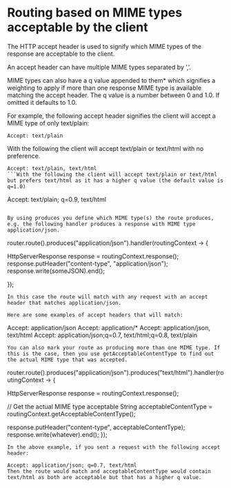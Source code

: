 # Routing based on MIME types acceptable by the client
The HTTP accept header is used to signify which MIME types of the response are acceptable to the client.

An accept header can have multiple MIME types separated by ‘,’.

MIME types can also have a q value appended to them* which signifies a weighting to apply if more than one response MIME type is available matching the accept header. The q value is a number between 0 and 1.0. If omitted it defaults to 1.0.

For example, the following accept header signifies the client will accept a MIME type of only text/plain:
```
Accept: text/plain
```
With the following the client will accept text/plain or text/html with no preference.
```
Accept: text/plain, text/html
```With the following the client will accept text/plain or text/html but prefers text/html as it has a higher q value (the default value is q=1.0)
```
Accept: text/plain; q=0.9, text/html
```If the server can provide both text/plain and text/html it should provide the text/html in this case.

By using produces you define which MIME type(s) the route produces, e.g. the following handler produces a response with MIME type application/json.
```
router.route().produces("application/json").handler(routingContext -> {

  HttpServerResponse response = routingContext.response();
  response.putHeader("content-type", "application/json");
  response.write(someJSON).end();

});
```
In this case the route will match with any request with an accept header that matches application/json.

Here are some examples of accept headers that will match:
```
Accept: application/json
Accept: application/*
Accept: application/json, text/html
Accept: application/json;q=0.7, text/html;q=0.8, text/plain
```
You can also mark your route as producing more than one MIME type. If this is the case, then you use getAcceptableContentType to find out the actual MIME type that was accepted.
```
router.route().produces("application/json").produces("text/html").handler(routingContext -> {

  HttpServerResponse response = routingContext.response();

  // Get the actual MIME type acceptable
  String acceptableContentType = routingContext.getAcceptableContentType();

  response.putHeader("content-type", acceptableContentType);
  response.write(whatever).end();
});
```
In the above example, if you sent a request with the following accept header:

Accept: application/json; q=0.7, text/html
Then the route would match and acceptableContentType would contain text/html as both are acceptable but that has a higher q value.


